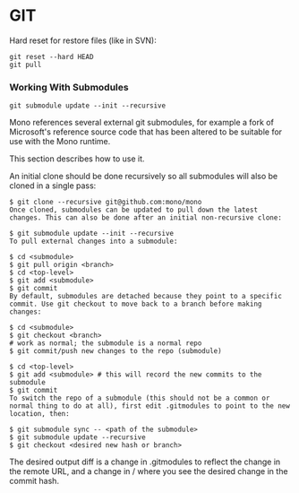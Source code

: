 # GIT 

Hard reset for restore files (like in SVN):
```
git reset --hard HEAD 
git pull
``` 

### Working With Submodules

```
git submodule update --init --recursive
```

Mono references several external git submodules, for example a fork of Microsoft's reference source code that has been
 altered to be suitable for use with the Mono runtime.

This section describes how to use it.

An initial clone should be done recursively so all submodules will also be cloned in a single pass:

```
$ git clone --recursive git@github.com:mono/mono
Once cloned, submodules can be updated to pull down the latest changes. This can also be done after an initial non-recursive clone:

$ git submodule update --init --recursive
To pull external changes into a submodule:

$ cd <submodule>
$ git pull origin <branch>
$ cd <top-level>
$ git add <submodule>
$ git commit
By default, submodules are detached because they point to a specific commit. Use git checkout to move back to a branch before making changes:

$ cd <submodule>
$ git checkout <branch>
# work as normal; the submodule is a normal repo
$ git commit/push new changes to the repo (submodule)

$ cd <top-level>
$ git add <submodule> # this will record the new commits to the submodule
$ git commit
To switch the repo of a submodule (this should not be a common or normal thing to do at all), first edit .gitmodules to point to the new location, then:

$ git submodule sync -- <path of the submodule>
$ git submodule update --recursive
$ git checkout <desired new hash or branch>
```
The desired output diff is a change in .gitmodules to reflect the change in the remote URL, 
and a change in / where you see the desired change in the commit hash.
